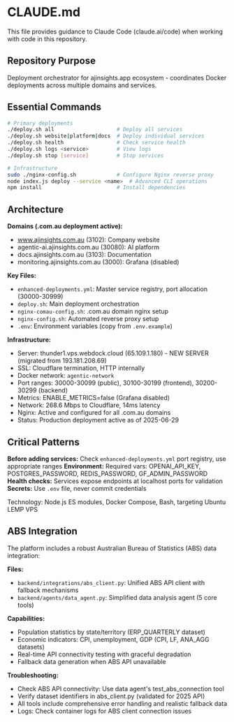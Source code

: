 # CLAUDE.md

This file provides guidance to Claude Code (claude.ai/code) when working with code in this repository.

## Repository Purpose

Deployment orchestrator for ajinsights.app ecosystem - coordinates Docker deployments across multiple domains and services.

## Essential Commands

```bash
# Primary deployments
./deploy.sh all                    # Deploy all services
./deploy.sh website|platform|docs  # Deploy individual services
./deploy.sh health                 # Check service health
./deploy.sh logs <service>         # View logs
./deploy.sh stop [service]         # Stop services

# Infrastructure
sudo ./nginx-config.sh             # Configure Nginx reverse proxy
node index.js deploy --service <name>  # Advanced CLI operations
npm install                        # Install dependencies
```

## Architecture

**Domains (.com.au deployment active):**
- www.ajinsights.com.au (3102): Company website
- agentic-ai.ajinsights.com.au (30080): AI platform  
- docs.ajinsights.com.au (3103): Documentation
- monitoring.ajinsights.com.au (3000): Grafana (disabled)

**Key Files:**
- `enhanced-deployments.yml`: Master service registry, port allocation (30000-30999)
- `deploy.sh`: Main deployment orchestration
- `nginx-comau-config.sh`: .com.au domain nginx setup
- `nginx-config.sh`: Automated reverse proxy setup
- `.env`: Environment variables (copy from `.env.example`)

**Infrastructure:**
- Server: thunder1.vps.webdock.cloud (65.109.1.180) - NEW SERVER (migrated from 193.181.208.69)
- SSL: Cloudflare termination, HTTP internally
- Docker network: `agentic-network`
- Port ranges: 30000-30099 (public), 30100-30199 (frontend), 30200-30299 (backend)
- Metrics: ENABLE_METRICS=false (Grafana disabled)
- Network: 268.6 Mbps to Cloudflare, 14ms latency
- Nginx: Active and configured for all .com.au domains
- Status: Production deployment active as of 2025-06-29

## Critical Patterns

**Before adding services:** Check `enhanced-deployments.yml` port registry, use appropriate ranges
**Environment:** Required vars: OPENAI_API_KEY, POSTGRES_PASSWORD, REDIS_PASSWORD, GF_ADMIN_PASSWORD  
**Health checks:** Services expose endpoints at localhost ports for validation
**Secrets:** Use `.env` file, never commit credentials

Technology: Node.js ES modules, Docker Compose, Bash, targeting Ubuntu LEMP VPS

## ABS Integration

The platform includes a robust Australian Bureau of Statistics (ABS) data integration:

**Files:**
- `backend/integrations/abs_client.py`: Unified ABS API client with fallback mechanisms
- `backend/agents/data_agent.py`: Simplified data analysis agent (5 core tools)

**Capabilities:**
- Population statistics by state/territory (ERP_QUARTERLY dataset)
- Economic indicators: CPI, unemployment, GDP (CPI, LF, ANA_AGG datasets)
- Real-time API connectivity testing with graceful degradation
- Fallback data generation when ABS API unavailable

**Troubleshooting:**
- Check ABS API connectivity: Use data agent's test_abs_connection tool
- Verify dataset identifiers in abs_client.py (validated for 2025 API)
- All tools include comprehensive error handling and realistic fallback data
- Logs: Check container logs for ABS client connection issues
